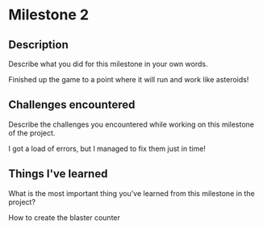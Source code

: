 # Milestone 2

## Description
Describe what you did for this milestone in your own words.

Finished up the game to a point where it will run and work like asteroids!

## Challenges encountered
Describe the challenges you encountered while working on this milestone of the project.

I got a load of errors, but I managed to fix them just in time!

## Things I've learned
What is the most important thing you've learned from this milestone in the project?

How to create the blaster counter
